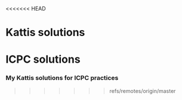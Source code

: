 <<<<<<< HEAD
# Kattis solutions
ICPC solutions
=======
### My Kattis solutions for ICPC practices
>>>>>>> refs/remotes/origin/master

